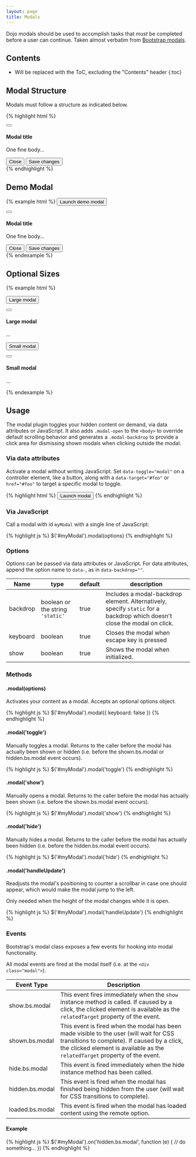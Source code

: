 ```yaml
---
layout: page
title: Modals
---
```


Dojo modals should be used to accomplish tasks that *must* be completed before a user can continue. Taken almost verbatim from [Bootstrap modals](http://getbootstrap.com/javascript/#modals).

## Contents

* Will be replaced with the ToC, excluding the "Contents" header
{:toc}

## Modal Structure

Modals must follow a structure as indicated below.

{% highlight html %}
<div class="modal fade">
  <div class="modal-dialog">
    <div class="modal-content">
      <div class="modal-header">
        <button type="button" class="close" data-dismiss="modal" aria-label="Close"><span class="octicon octicon-x"></span></button>
        <h4 class="modal-title">Modal title</h4>
      </div>
      <div class="modal-body">
        <p>One fine body&hellip;</p>
      </div>
      <div class="modal-footer">
        <button type="button" class="btn btn-default" data-dismiss="modal">Close</button>
        <button type="button" class="btn btn-primary">Save changes</button>
      </div>
    </div>
  </div>
</div>
{% endhighlight %}

## Demo Modal


{% example html %}
<button type="button" class="btn btn-primary " data-toggle="modal" data-target="#example_modal">
  Launch demo modal
</button>

<div class="modal fade" id="example_modal">
  <div class="modal-dialog">
    <div class="modal-content">
      <div class="modal-header">
        <button type="button" class="close" data-dismiss="modal" aria-label="Close"><span class="octicon octicon-x"></span></button>
        <h4 class="modal-title">Modal title</h4>
      </div>
      <div class="modal-body">
        <p>One fine body&hellip;</p>
      </div>
      <div class="modal-footer">
        <button type="button" class="btn btn-default" data-dismiss="modal">Close</button>
        <button type="button" class="btn btn-primary">Save changes</button>
      </div>
    </div>
  </div>
</div>
{% endexample %}

## Optional Sizes

{% example html %}
<!-- Large modal -->
<button type="button" class="btn btn-primary" data-toggle="modal" data-target=".bs-example-modal-lg">Large modal</button>

<div class="modal fade bs-example-modal-lg" tabindex="-1" role="dialog" aria-labelledby="myLargeModalLabel" aria-hidden="true">
  <div class="modal-dialog modal-lg">
    <div class="modal-content">
      <div class="modal-header">
        <button type="button" class="close" data-dismiss="modal" aria-label="Close"><span class="octicon octicon-x"></span></button>
        <h4 class="modal-title">Large modal</h4>
      </div>
      <div class="modal-body">
        <p>&hellip;</p>
      </div>
    </div>
  </div>
</div>

<!-- Small modal -->
<button type="button" class="btn btn-primary" data-toggle="modal" data-target=".bs-example-modal-sm">Small modal</button>

<div class="modal fade bs-example-modal-sm" tabindex="-1" role="dialog" aria-labelledby="mySmallModalLabel" aria-hidden="true">
  <div class="modal-dialog modal-sm">
    <div class="modal-content">
      <div class="modal-header">
        <button type="button" class="close" data-dismiss="modal" aria-label="Close"><span class="octicon octicon-x"></span></button>
        <h4 class="modal-title">Small modal</h4>
      </div>
      <div class="modal-body">
        <p>&hellip;</p>
      </div>
    </div>
  </div>
</div>
{% endexample %}


## Usage

The modal plugin toggles your hidden content on demand, via data attributes or JavaScript. It also adds `.modal-open` to the `<body>` to override default scrolling behavior and generates a `.modal-backdrop` to provide a click area for dismissing shown modals when clicking outside the modal.

### Via data attributes

Activate a modal without writing JavaScript. Set `data-toggle="modal"` on a controller element, like a button, along with a `data-target="#foo"` or `href="#foo"` to target a specific modal to toggle.

{% highlight html %}
<button type="button" data-toggle="modal" data-target="#myModal">Launch modal</button>
{% endhighlight %}

### Via JavaScript

Call a modal with id `myModal` with a single line of JavaScript:

{% highlight js %}
$('#myModal').modal(options)
{% endhighlight %}

### Options

Options can be passed via data attributes or JavaScript. For data attributes, append the option name to `data-`, as in `data-backdrop=""`.

<table class="table">
  <thead>
    <tr>
      <th>Name</th>
      <th>type</th>
      <th>default</th>
      <th>description</th>
    </tr>
  </thead>
  <tbody>
    <tr>
      <td>backdrop</td>
      <td>boolean or the string <code>'static'</code></td>
      <td>true</td>
      <td>Includes a modal-backdrop element. Alternatively, specify <code>static</code> for a backdrop which doesn't close the modal on click.</td>
    </tr>
    <tr>
      <td>keyboard</td>
      <td>boolean</td>
      <td>true</td>
      <td>Closes the modal when escape key is pressed</td>
    </tr>
    <tr>
      <td>show</td>
      <td>boolean</td>
      <td>true</td>
      <td>Shows the modal when initialized.</td>
    </tr>
  </tbody>
</table>

### Methods

#### .modal(options)

Activates your content as a modal. Accepts an optional options object.

{% highlight js %}
$('#myModal').modal({
  keyboard: false
})
{% endhighlight %}

#### .modal('toggle')

Manually toggles a modal. Returns to the caller before the modal has actually been shown or hidden (i.e. before the shown.bs.modal or hidden.bs.modal event occurs).

{% highlight js %}
$('#myModal').modal('toggle')
{% endhighlight %}

#### .modal('show')

Manually opens a modal. Returns to the caller before the modal has actually been shown (i.e. before the shown.bs.modal event occurs).

{% highlight js %}
$('#myModal').modal('show')
{% endhighlight %}

#### .modal('hide')

Manually hides a modal. Returns to the caller before the modal has actually been hidden (i.e. before the hidden.bs.modal event occurs).

{% highlight js %}
$('#myModal').modal('hide')
{% endhighlight %}

#### .modal('handleUpdate')

Readjusts the modal's positioning to counter a scrollbar in case one should appear, which would make the modal jump to the left.

Only needed when the height of the modal changes while it is open.

{% highlight js %}
$('#myModal').modal('handleUpdate')
{% endhighlight %}

### Events

Bootstrap's modal class exposes a few events for hooking into modal functionality.

All modal events are fired at the modal itself (i.e. at the `<div class="modal">`).

<table class="table">
  <thead>
    <tr>
      <th>Event Type</th>
      <th>Description</th>
    </tr>
  </thead>
  <tbody>
    <tr>
      <td>show.bs.modal</td>
      <td>This event fires immediately when the <code>show</code> instance method is called. If caused by a click, the clicked element is available as the <code>relatedTarget</code> property of the event.</td>
    </tr>
    <tr>
      <td>shown.bs.modal</td>
      <td>This event is fired when the modal has been made visible to the user (will wait for CSS transitions to complete). If caused by a click, the clicked element is available as the <code>relatedTarget</code> property of the event.</td>
    </tr>
    <tr>
      <td>hide.bs.modal</td>
      <td>This event is fired immediately when the hide instance method has been called.</td>
    </tr>
    <tr>
      <td>hidden.bs.modal</td>
      <td>This event is fired when the modal has finished being hidden from the user (will wait for CSS transitions to complete).</td>
    </tr>
    <tr>
      <td>loaded.bs.modal</td>
      <td>This event is fired when the modal has loaded content using the remote option.</td>
    </tr>
  </tbody>
</table>

#### Example

{% highlight js %}
$('#myModal').on('hidden.bs.modal', function (e) {
  // do something...
})
{% endhighlight %}
